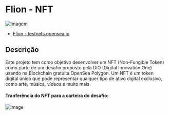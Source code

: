 # Flion - NFT

[![Imagem](https://github.com/afermanx/FlionNFT/assets/31674845/cfad9d68-3deb-4e63-87b3-3fa6218f3964)](https://testnets.opensea.io/assets/mumbai/0x2953399124f0cbb46d2cbacd8a89cf0599974963/65748012822687252835160382039492700493588480620122548099763663074784222117889/)
* [ Flion - testnets.opensea.io ](https://testnets.opensea.io/assets/mumbai/0x2953399124f0cbb46d2cbacd8a89cf0599974963/65748012822687252835160382039492700493588480620122548099763663074784222117889/)



## Descrição

Este projeto tem como objetivo desenvolver um NFT (Non-Fungible Token) como parte de um desafio proposto pela DIO (Digital Innovation One) usando na Blockchain gratuita OpenSea Polygon. Um NFT é um token digital único que pode representar qualquer tipo de ativo digital exclusivo, como arte, música, vídeos e muito mais.

#### Tranferência do NFT para a carteira do desafio:
![image](https://github.com/afermanx/FlionNFT/assets/31674845/c917c8e9-27a9-4171-b3b3-a3e98f24bcd7)

